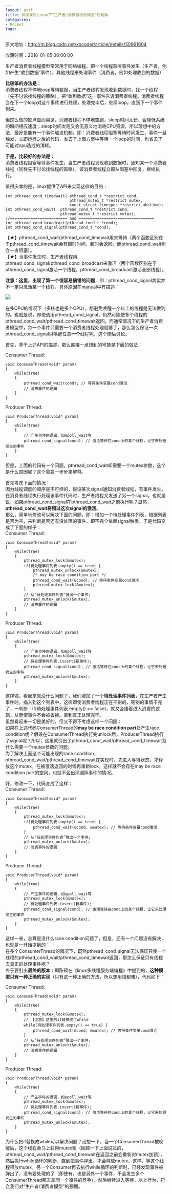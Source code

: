 ```yaml
---
layout: post
title: 谈谈我对Linux下“生产者/消费者线程模型”的理解
categories:
- Pocket
tags:
---
```

原文地址：http://m.blog.csdn.net/xocoder/article/details/50961604

收藏时间：2018-01-05 08:00:00

<div  lang="en">
<p nodeIndex="15">生产者消费者线程模型常常用于网络编程，即一个线程监听事件发生（生产者，例如产生“收到数据”事件），其他线程来处理事件（消费者，例如处理收到的数据）</p>
<p nodeIndex="16"><strong nodeIndex="353">比较笨的办法是：</strong>  <br nodeIndex="354">
消费者线程不停地loop等待数据，当生产者线程发现收到数据时，找一个线程（先不讨论找线程的策略），把“收到数据”这一事件告诉消费者线程。消费者线程会在下一个loop对这个事件进行处理，处理完毕后，继续loop，直到下一个事件到来。</p>
<p nodeIndex="17">但这么做的缺点显而易见，消费者线程不停地空跑，sleep时间太长，会降低系统的瞬间相应速度；sleep时间太短又会无意义地消耗CPU资源。所以理想中的方法，最好是能有一个事件触发机制，即：消费者线程阻塞等待时间发生，事件一旦触发，立即运行之后的代码，省去了上面方案中等待一个loop的时间，也省去了可能对cpu造成的消耗。</p>
<p nodeIndex="18"><strong nodeIndex="355">于是，比较好的办法是：</strong>  <br nodeIndex="356">
消费者线程阻塞等待事件发生，当生产者线程发现收到数据时，通知某一个消费者线程（同样先不讨论找线程的策略），该消费者线程立即从阻塞中回复，继续执行。</p>
<p nodeIndex="19">值得庆幸的是，linux提供了API来实现这样的目的：</p>
<pre class="prettyprint" nodeIndex="20">
<code class=" hljs glsl" nodeIndex="357"><span class="hljs-keyword" nodeIndex="358">int</span> pthread_cond_timedwait( pthread_cond_t *<span class="hljs-keyword" nodeIndex="359">restrict</span> cond,
                            pthread_mutex_t *<span class="hljs-keyword" nodeIndex="360">restrict</span> mutex,
                            <span class="hljs-keyword" nodeIndex="361">const</span> <span class="hljs-keyword" nodeIndex="362">struct</span> timespec *<span class="hljs-keyword" nodeIndex="363">restrict</span> abstime);
<span class="hljs-keyword" nodeIndex="364">int</span> pthread_cond_wait(  pthread_cond_t *<span class="hljs-keyword" nodeIndex="365">restrict</span> cond,
                        pthread_mutex_t *<span class="hljs-keyword" nodeIndex="366">restrict</span> mutex); 
<span class="hljs-comment" nodeIndex="367">//========================= and =================================</span>
<span class="hljs-keyword" nodeIndex="368">int</span> pthread_cond_broadcast(pthread_cond_t *cond);
<span class="hljs-keyword" nodeIndex="369">int</span> pthread_cond_signal(pthread_cond_t *cond); </code>
</pre>
<p nodeIndex="21">【★】pthread_cond_wait/pthread_cond_timewait用来等待（两个函数区别在于pthread_cond_timewait会有超时时间，超时会返回，而pthread_cond_wait则会一直阻塞）。  <br nodeIndex="370">
【★】当事件发生时，生产者线程用pthread_cond_signal/pthread_cond_broadcast来激活（两个函数区别在于pthread_cond_signal激活一个线程，pthread_cond_broadcast激活全部线程）。</p>
<p nodeIndex="22"><strong nodeIndex="371">注意：这里，出现了第一个很容易搞错的问题</strong>，即：pthread_cond_signal其实并不一定只激活某一个线程，具体原因在<a href="http://linux.die.net/man/3/pthread_cond_signal" title="optional title" nodeIndex="372">manual</a>中有描述：  <br nodeIndex="373"><div id="RIL_IMG_1" class="RIL_IMG"><img src="/media/posts_images/2018-01-05-2015290936/1"/></div>  <br nodeIndex="375">
在多CPU的情况下（多核也是多个CPU），想避免唤醒一个以上的线程是无法做到的。也就是说，即使调用pthread_cond_signal，仍然可能使多个线程的pthread_cond_wait/pthread_cond_timewait返回。而通常情况下的生产者消费者模型中，每一个事件只需要一个消费者线程处理就够了，那么怎么保证一次pthread_cond_signal只唤醒任意<strong nodeIndex="376">一个</strong>线程呢，这个随后讨论。</p>
<p nodeIndex="23">首先，基于上述API的描述，那么直接一点想到的可能是下面的做法：</p>
<p nodeIndex="24">Consumer Thread:</p>
<pre class="prettyprint" nodeIndex="25">
<code class=" hljs cs" nodeIndex="377"><span class="hljs-keyword" nodeIndex="378">void</span> ConsumeThread(<span class="hljs-keyword" nodeIndex="379">void</span>* param)
{
    <span class="hljs-keyword" nodeIndex="380">while</span>(<span class="hljs-keyword" nodeIndex="381">true</span>)
    {
        pthread_cond_wait(cond); <span class="hljs-comment" nodeIndex="382">// 等待条件变量cond激活</span>
        <span class="hljs-comment" nodeIndex="383">// 消费事件的逻辑</span>
    }
}</code>
</pre>
<p nodeIndex="26">Producer Thread:</p>
<pre class="prettyprint" nodeIndex="27">
<code class=" hljs cs" nodeIndex="384"><span class="hljs-keyword" nodeIndex="385">void</span> ProducerThread(<span class="hljs-keyword" nodeIndex="386">void</span>* param)
{
    <span class="hljs-keyword" nodeIndex="387">while</span>(<span class="hljs-keyword" nodeIndex="388">true</span>)
    {
        <span class="hljs-comment" nodeIndex="389">// 产生事件的逻辑，如epoll_wait等</span>
        pthread_cond_signal(cond); <span class="hljs-comment" nodeIndex="390">// 激活等待在cond上的某个线程，让它来处理发生的事件</span>
    }
}</code>
</pre>
<p nodeIndex="28">但是，上面的代码有一个问题，pthread_cond_wait却需要一个mutex参数，这个是什么原因呢？这个需要一步步来解释。</p>
<p nodeIndex="29">首先考虑下面的情况：  <br nodeIndex="391">
因为线程调度的顺序是不可控的，假设某次signal通知消费者线程，有事件发生，在消费者线程执行处理该事件代码时，生产者线程又发送了另一个signal，也就是说，如果pthread_cond_signal在pthread_cond_wait之前执行呢？显然，<strong nodeIndex="392">pthread_cond_wait将错过这次signal的激活</strong>。  <br nodeIndex="393">
那么，简单地修改可以解决下面的问题，即：增加一个待处理事件列表，根据列表是否为空，来判断是否还有没处理的事件，即不完全依赖signal触发。于是代码变成了下面的样子：  <br nodeIndex="394">
Consumer Thread:</p>
<pre class="prettyprint" nodeIndex="30">
<code class=" hljs scss" nodeIndex="395">void <span class="hljs-function" nodeIndex="396">ConsumeThread(void* param)</span>
{
    <span class="hljs-function" nodeIndex="397">while(true)</span>
    {
        <span class="hljs-function" nodeIndex="398">pthread_mutex_lock(&mutex)</span>;
        <span class="hljs-function" nodeIndex="399">if(待处理事件列表.<span class="hljs-function" nodeIndex="400">empty()</span> == true)</span> {
            <span class="hljs-function" nodeIndex="401">pthread_mutex_unlock(&mutex)</span>;
            <span class="hljs-comment" nodeIndex="402">/* may be race condition part */</span>
            <span class="hljs-function" nodeIndex="403">pthread_cond_wait(&cond)</span>; <span class="hljs-comment" nodeIndex="404">// 等待条件变量cond激活</span>
            <span class="hljs-function" nodeIndex="405">pthread_mutex_lock(&mutex)</span>;
        }
        <span class="hljs-comment" nodeIndex="406">// 从“待处理事件列表”弹出一个事件;</span>
        <span class="hljs-function" nodeIndex="407">pthread_mutex_unlock(&mutex)</span>;
        <span class="hljs-comment" nodeIndex="408">// 消费事件的逻辑</span>
    }
}</code>
</pre>
<p nodeIndex="31">Producer Thread:</p>
<pre class="prettyprint" nodeIndex="32">
<code class=" hljs scss" nodeIndex="409">void <span class="hljs-function" nodeIndex="410">ProducerThread(void* param)</span>
{
    <span class="hljs-function" nodeIndex="411">while(true)</span>
    {
        <span class="hljs-comment" nodeIndex="412">// 产生事件的逻辑，如epoll_wait等</span>
        <span class="hljs-function" nodeIndex="413">pthread_mutex_lock(&mutex)</span>;
        <span class="hljs-comment" nodeIndex="414">// 待处理事件列表.insert(新事件);</span>
        <span class="hljs-function" nodeIndex="415">pthread_cond_signal(cond)</span>; <span class="hljs-comment" nodeIndex="416">// 激活等待在cond上的某个线程，让它来处理发生的事件</span>
        <span class="hljs-function" nodeIndex="417">pthread_mutex_unlock(&mutex)</span>;
    }
}</code>
</pre>
<p nodeIndex="33">这样做，看起来就没什么问题了，我们增加了一个<strong nodeIndex="418">待处理事件列表</strong>，在生产者产生事件时，插入到这个列表中，这样即使消费者线程正在干别的，等别的事情干完了，一判断：if(待处理事件列表.empty() == false)，就又会接着进入消费的逻辑。从而使事件不会被丢掉。直到真正处理完毕。  <br nodeIndex="419">
虽然看起来一切是美好的，但又不得不考虑这样一个问题：  <br nodeIndex="420">
如果在上述代码ConsumerThread的<strong nodeIndex="421">may be race condition part</strong>处产生race condition呢？假设在ConsumerThread执行完unlock后，ProducerThread执行了signal呢？所以，这里就引出了pthread_cond_wait/pthread_cond_timewait为什么需要一个mutex参数的问题。  <br nodeIndex="422">
为了解决上面这个可能出现的race condition，pthread_cond_wait/pthread_cond_timewait在实现时，先进入等待状态，才释放这个mutex，在被激活返回的时候再重新lock，这样就不会存在may be race condition part的空间，也就不会出现漏掉事件的情况。</p>
<p nodeIndex="34">好，修改一下，代码变成了这样：  <br nodeIndex="423">
Consumer Thread:</p>
<pre class="prettyprint" nodeIndex="35">
<code class=" hljs scss" nodeIndex="424">void <span class="hljs-function" nodeIndex="425">ConsumeThread(void* param)</span>
{
    <span class="hljs-function" nodeIndex="426">while(true)</span>
    {
        <span class="hljs-function" nodeIndex="427">pthread_mutex_lock(&mutex)</span>;
        <span class="hljs-function" nodeIndex="428">if(待处理事件列表.<span class="hljs-function" nodeIndex="429">empty()</span> == true)</span> {
            <span class="hljs-function" nodeIndex="430">pthread_cond_wait(&cond, &mutex)</span>; <span class="hljs-comment" nodeIndex="431">// 等待条件变量cond激活</span>
        }
        <span class="hljs-comment" nodeIndex="432">// 从“待处理事件列表”弹出一个事件;</span>
        <span class="hljs-function" nodeIndex="433">pthread_mutex_unlock(&mutex)</span>;
        <span class="hljs-comment" nodeIndex="434">// 消费事件的逻辑</span>
    }
}</code>
</pre>
<p nodeIndex="36">Producer Thread:</p>
<pre class="prettyprint" nodeIndex="37">
<code class=" hljs scss" nodeIndex="435">void <span class="hljs-function" nodeIndex="436">ProducerThread(void* param)</span>
{
    <span class="hljs-function" nodeIndex="437">while(true)</span>
    {
        <span class="hljs-comment" nodeIndex="438">// 产生事件的逻辑，如epoll_wait等</span>
        <span class="hljs-function" nodeIndex="439">pthread_mutex_lock(&mutex)</span>;
        <span class="hljs-comment" nodeIndex="440">// 待处理事件列表.insert(新事件);</span>
        <span class="hljs-function" nodeIndex="441">pthread_cond_signal(cond)</span>; <span class="hljs-comment" nodeIndex="442">// 激活等待在cond上的某个线程，让它来处理发生的事件</span>
        <span class="hljs-function" nodeIndex="443">pthread_mutex_unlock(&mutex)</span>;
    }
}</code>
</pre>
<p nodeIndex="38">这样一来，总算是没什么race condition问题了，但是，还有一个问题没有解决，也就是一开始提到的：  <br nodeIndex="444">
在多个ConsumerThread的情况下，既然pthread_cond_signal无法保证只使一个线程的pthread_cond_wait/pthread_cond_timewait返回，那怎么保证只有线程去真正的处理事件呢？  <br nodeIndex="445">
终于要引出<strong nodeIndex="446">最终的版本</strong>：即陈硕在《linux多线程服务端编程》中提到的，<strong nodeIndex="447">这种模型只有一种正确的实现</strong>（只有这一种正确的方法，所以想用错都难），代码如下：</p>
<p nodeIndex="39">Consumer Thread:</p>
<pre class="prettyprint" nodeIndex="40">
<code class=" hljs scss" nodeIndex="448">void <span class="hljs-function" nodeIndex="449">ConsumeThread(void* param)</span>
{
    <span class="hljs-function" nodeIndex="450">while(true)</span>
    {
        <span class="hljs-function" nodeIndex="451">pthread_mutex_lock(&mutex)</span>;
        <span class="hljs-comment" nodeIndex="452">// 【注意】这里的if替换成了while</span>
        <span class="hljs-function" nodeIndex="453">while(待处理事件列表.<span class="hljs-function" nodeIndex="454">empty()</span> == true)</span> {
            <span class="hljs-function" nodeIndex="455">pthread_cond_wait(&cond, &mutex)</span>; <span class="hljs-comment" nodeIndex="456">// 等待条件变量cond激活</span>
        }
        <span class="hljs-comment" nodeIndex="457">// 从“待处理事件列表”弹出一个事件;</span>
        <span class="hljs-function" nodeIndex="458">pthread_mutex_unlock(&mutex)</span>;
        <span class="hljs-comment" nodeIndex="459">// 消费事件的逻辑</span>
    }
}</code>
</pre>
<p nodeIndex="41">Producer Thread:</p>
<pre class="prettyprint" nodeIndex="42">
<code class=" hljs scss" nodeIndex="460">void <span class="hljs-function" nodeIndex="461">ProducerThread(void* param)</span>
{
    <span class="hljs-function" nodeIndex="462">while(true)</span>
    {
        <span class="hljs-comment" nodeIndex="463">// 产生事件的逻辑，如epoll_wait等</span>
        <span class="hljs-function" nodeIndex="464">pthread_mutex_lock(&mutex)</span>;
        <span class="hljs-comment" nodeIndex="465">// 待处理事件列表.insert(新事件);</span>
        <span class="hljs-function" nodeIndex="466">pthread_cond_signal(cond)</span>; <span class="hljs-comment" nodeIndex="467">// 激活等待在cond上的某个线程，让它来处理发生的事件</span>
        <span class="hljs-function" nodeIndex="468">pthread_mutex_unlock(&mutex)</span>;
    }
}</code>
</pre>
<p nodeIndex="43">为什么把if替换成while可以解决问题？设想一下，当一个ConsumerThread被唤醒后，这个线程会马上获得mutex锁（回顾一下上面说过的，pthread_cond_wait/pthread_cond_timewait在返回之前会重新对mutex加锁），然后执行while循环的判断，直到把事件弹出，才会释放mutex，这样，等这个线程释放mutex，另一个Consumer再去执行while循环的判断时，已经发现事件被弹出了，没有要处理的了（即使有，也是另外一个事件，不会发生多个ConsumerThread都去拿同一个事件的竞争），然后继续进入等待。以上行为，符合我们对“生产者/消费者模型”的预期。</p>
</div>